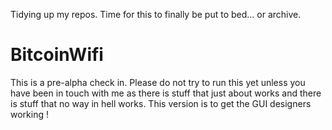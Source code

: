 Tidying up my repos.
Time for this to finally be put to bed... or archive.




BitcoinWifi
===========

This is a pre-alpha check in. Please do not try to run this yet unless you have been in touch with me as there is stuff that just about works and there is stuff that no way in hell works. This version is to get the GUI designers working !

